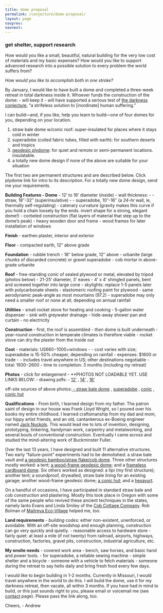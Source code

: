 ```yaml
---
title: dome proposal
permalink: /conjecture/dome-proposal/
layout: page
navprev: 
navnext: 
---
```


### get shelter, support research

How would you like a small, beautiful, natural building for the very low cost of materials and my basic expenses? How would you like to support advanced research into a possible solution to every problem the world suffers from?

*How would you like to accomplish both in one stroke?*

By January, I would like to have built a dome and completed a three-week retreat in total darkness inside it. Whoever funds the construction of the dome:
	- will keep it
	- will have supported a serious test of [the darkness conjecture](/conjecture/), “a strifeless solution to [inordinate] human suffering.”

I can build—and, if you like, help you learn to build—one of four domes for you, depending on your location.

1.  straw bale dome w/conic roof: super-insulated for places where it stays cold in winter
2.  superadobe (coiled fabric tubes, filled with earth): for southern deserts and tropics
3.  [geodesic plydome](/geodesic-plydome): for quiet and remote or semi-permanent locations. insulatable.
4.  a totally new dome design if none of the above are suitable for your situation

The first two are permanent structures and are described below. Click plydome link for intro to its description. For a totally new dome design, send me your requirements.

**Building Features
	- Dome**
	- 12’ to 16’ diameter (inside)
	- wall thickness:
	- - straw, 18″-32″ (superinsulative)
	- - superadobe, 10″-16″ (a *24-hr* wall, ie, thermally self-regulating)
	- catenary curvature (gravity makes this curve if you hold a chain loosely by the ends. invert shape for a strong, elegant dome!)
	- corbeled construction (flat layers of material that step up to the dome’s peak)
	- heavy wooden door and frame
	- wood frames for later installation of windows

**Finish**
	- earthen plaster, interior and exterior

**Floor**
	- compacted earth, 12″ above grade

**Foundation**
	- rubble trench
	- 18″ below grade, 12″ above
	- urbanite (large chunks of discarded concrete) or gravel superadobe
	- cob mortar in above-grade urbanite

**Roof**
	- free-standing *conic* of sealed plywood or metal, elevated by tripod (photos below)
	- 21-25’ diameter, 3’ eaves
	- 4’ x 4’ shingled panels, bent and screwed together into large cone
	- skylights: replace 1-5 panels later with polycarbonate sheets
	- elastomeric roofing paint for plywood
	- same aerodynamic peak-angle as most mountains (97.2)
	- superadobe may only need a smaller roof or none at all, depending on annual rainfall

**Utilities**
	- small rocket stove for heating and cooking
	- 5-gallon water dispenser
	- sink with greywater drainage
	- hide-away shower pan and curtain
	- no electricity

**Construction**
	- first, the roof is assembled
	- *then* dome is built underneath
	- year-round construction in temperate climates is therefore viable
	- rocket stove can dry the plaster from the inside out

**Cost**
	- materials: US$660-$1000+windows
	- - cost varies with size; superadobe is 15-50% cheaper, depending on rainfall
	- expenses: $1600 or trade
	- - includes travel anywhere in US; other destinations negotiable
	- total: $1930-$2600
	- time to completion: 3 months (including my retreat)

**Photos**
	- click for enlargement
	- **PHOTOS NOT LOADABLE YET. USE LINKS BELOW:
	- drawing pdfs:
	- [12’](https://andrewdurham.shutterfly.com/314) , [14’](https://andrewdurham.shutterfly.com/314#318) , [16’](https://andrewdurham.shutterfly.com/314#316)

off-site sources of above photos:[
	- straw bale dome](https://www.flickr.com/photos/11556025@N08/1127865106/in/photostream/) , [superadobe](https://calearth.org/building-designs/emergency-sandbag-shelter.html) , [conic](https://conicshelter.com/) , [conic hut](https://andrewdurham.shutterfly.com/8)

**Qualifications**
	- From birth, I learned design from my father. The patron saint of design in our house was Frank Lloyd Wright, so I poured over his books my entire childhood. I learned craftsmanship from my dad and mom, our hippy artist friends, and an old, cantankerous ex-Boeing engineer named [Jack Nuckols](https://rockcreekmetalcraft.com/). This would lead me to lots of invention, designing, prototyping, tinkering, handyman work, carpentry and metalworking, and several bouts of conventional construction. Eventually I came across and studied the mind-altering work of Buckminster Fuller.

Over the last 13 years, I have designed and built 11 alternative structures. Two early “failure-point” experiments had to be demolished: a straw bale vault and [a geodesic bamboo/straw flake/cob dome](https://andrewdurham.shutterfly.com/271). Three other structures mostly worked: a tent; [a wood-frame geodesic dome](https://andrewdurham.shutterfly.com/128); and a [frameless cardboard dome](https://andrewdurham.shutterfly.com/72). Six others worked as designed: a tipi (my first structure); another tent; a soundproof, drywalled, straw bale lining for an existing garage; another wood-frame geodesic dome; [a conic hut](https://andrewdurham.shutterfly.com/8); and a [hexayurt](https://andrewdurham.com/2009/07/design-bonanza/).

On a handful of occasions, I have participated in standard straw bale and cob construction and plastering. Mostly this took place in Oregon with some of the same people who revived these ancient techniques in the states, namely Ianto Evans and Linda Smiley of the [Cob Cottage Company](https://cobcottage.com/). Rob Bolman of [Maitreya Eco-Village](https://www.maitreyaecovillage.org/) helped me, too.

**Land requirements**
	- *building codes*: either non-existent, unenforced, or avoidable. With an off-site woodshop and enough planning, construction can go very quickly and quietly.
	- reasonable access to hardware store
	- fairly quiet: at least a mile (if not twenty) from railroad, airports, highways, construction, factories, gravel pits, construction, industrial agriculture, etc.

**My onsite needs**
	- covered work area
	- bench, saw horses, and basic hand and power tools.
	- for superadobe, a reliable sewing machine
	- simple shelter and a bicycle
	- someone with a vehicle to fetch materials
	- someone during the retreat to say hello daily and bring fresh food every few days.

I would like to begin building in 1-2 months. Currently in Missouri, I would travel anywhere in the world to do this. I will build the dome, use it for my darkness retreat, then vacate, all within 3 months. If you have had in mind to build, or this just sounds right to you, please email or voicemail me (see [contact](/about#contact) page). Please pass the link along, too.

Cheers,
	- Andrew


